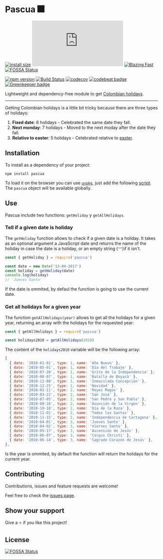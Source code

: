 # Pascua 🎆

[![install size](https://packagephobia.now.sh/badge?p=pascua)](https://packagephobia.now.sh/result?p=pascua)
[![gzip size](https://img.badgesize.io/https://unpkg.com/pascua/dist/pascua.js?compression=gzip)](https://unpkg.com/pascua/dist/pascua.js)
[![Blazing Fast](https://img.shields.io/badge/speed-blazing%20%F0%9F%94%A5-brightgreen.svg?style=flat-square)](https://twitter.com/acdlite/status/974390255393505280)
[![FOSSA Status](https://app.fossa.io/api/projects/git%2Bgithub.com%2FMauricioRobayo%2Fpascua.svg?type=shield)](https://app.fossa.io/projects/git%2Bgithub.com%2FMauricioRobayo%2Fpascua?ref=badge_shield)

[![npm version](https://badge.fury.io/js/pascua.svg)](https://badge.fury.io/js/pascua)
[![Build Status](https://github.com/MauricioRobayo/pascua/workflows/Build%20and%20Release/badge.svg)](https://github.com/MauricioRobayo/pascua/actions?query=workflow%3A%22Build+and+Release%22)
[![codecov](https://codecov.io/gh/MauricioRobayo/pascua/branch/master/graph/badge.svg)](https://codecov.io/gh/MauricioRobayo/pascua)
[![codebeat badge](https://codebeat.co/badges/2f0f841e-a8f8-4427-a28d-7cc4b7314094)](https://codebeat.co/projects/github-com-mauriciorobayo-pascua-master)
[![Greenkeeper badge](https://badges.greenkeeper.io/MauricioRobayo/pascua.svg)](https://greenkeeper.io/)

Lightweight and dependency-free module to get [Colombian holidays](https://www.mauriciorobayo.com/colombian-holidays).

---

Getting Colombian holidays is a little bit tricky because there are three types of holidays:

1. **Fixed date**: 6 holidays - Celebrated the same date they fall.
2. **Next monday**: 7 holidays - Moved to the next moday after the date they fall.
3. **Relative to easter**: 5 holidays - Celebrated relative to [easter](https://en.wikipedia.org/wiki/Easter).

## Installation

To install as a dependency of your project:

```shell
npm install pascua
```

To load it on the browser you can use [`unpkg`](http://unpkg.org/), just add the following [script](https://unpkg.com/pascua/dist/pascua.js). The `pascua` object will be available globally.

## Use

Pascua include two functions: `getHoliday` y `getAllHolidays`.

### Tell if a given date is holiday

The `getHoliday` function allows to check if a given date is a holiday. It takes as an optional argument a JavaScript date and returns the name of the holiday in case the date is a holiday, or an empty string (`""`)if it isn't.

```js
const { getHoliday } = require('pascua')

const date = new Date('13-04-2017')
const holiday = getHoliday(date)
console.log(holiday)
// 'Jueves Santo'
```

If the date is ommited, by defaul the function is going to use the current date.

### Get all holidays for a given year

The function `getAllHolidays(year)` allows to get all the holidays for a given year, returning an array with the holidays for the requested year:

```js
const { getAllHolidays } = require('pascua')

const holidays2010 = getAllHolidays(2010)
```

The content of the `holidays2010` variable will be the following array:

```js
[
  { date: '2010-01-01', type: 1, name: 'Año Nuevo' },
  { date: '2010-05-01', type: 1, name: 'Día del Trabajo' },
  { date: '2010-07-20', type: 1, name: 'Grito de la Independencia' },
  { date: '2010-08-07', type: 1, name: 'Batalla de Boyacá' },
  { date: '2010-12-08', type: 1, name: 'Inmaculada Concepción' },
  { date: '2010-12-25', type: 1, name: 'Navidad' },
  { date: '2010-01-11', type: 2, name: 'Reyes Magos' },
  { date: '2010-03-22', type: 2, name: 'San José' },
  { date: '2010-07-05', type: 2, name: 'San Pedro y San Pablo' },
  { date: '2010-08-16', type: 2, name: 'Asunción de la Virgen' },
  { date: '2010-10-18', type: 2, name: 'Día de la Raza' },
  { date: '2010-11-01', type: 2, name: 'Todos los Santos' },
  { date: '2010-11-15', type: 2, name: 'Independencia de Cartagena' },
  { date: '2010-04-01', type: 3, name: 'Jueves Santo' },
  { date: '2010-04-02', type: 3, name: 'Viernes Santo' },
  { date: '2010-05-17', type: 3, name: 'Ascensión de Jesús' },
  { date: '2010-06-07', type: 3, name: 'Corpus Christi' },
  { date: '2010-06-14', type: 3, name: 'Sagrado Corazón de Jesús' },
],
```

Is the year is ommited, by default the function will return the holidays for the current year.

## Contributing

Contributions, issues and feature requests are welcome!

Feel free to check the [issues page](issues/).

## Show your support

Give a ⭐️ if you like this project!

## License

[![FOSSA Status](https://app.fossa.com/api/projects/git%2Bgithub.com%2FMauricioRobayo%2Fpascua.svg?type=large)](https://app.fossa.com/projects/git%2Bgithub.com%2FMauricioRobayo%2Fpascua?ref=badge_large)
